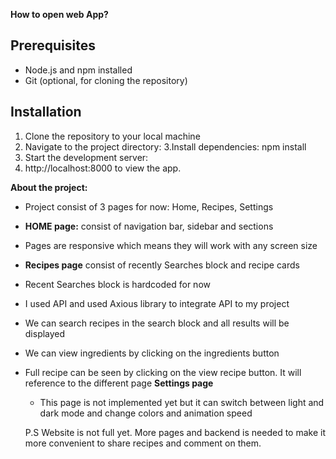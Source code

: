 **How to open web App?**
## Prerequisites
- Node.js and npm installed
- Git (optional, for cloning the repository)
## Installation

1. Clone the repository to your local machine
2. Navigate to the project directory:
3.Install dependencies:
npm install
4. Start the development server:
5. http://localhost:8000 to view the app.


**About the project:**
- Project consist of 3 pages for now: Home, Recipes, Settings
- **HOME page:** consist of navigation bar, sidebar and sections
- Pages are responsive which means they will work with any screen size
- **Recipes page** consist of recently Searches block and recipe cards
- Recent Searches block is hardcoded for now
- I used API and used Axious library to integrate API to my project
- We can search recipes in the search block and all results will be displayed
- We can view ingredients by clicking on the ingredients button
- Full recipe can be seen by clicking on the view recipe button. It will reference to the different page
  **Settings page**
  - This page is not implemented yet but it can switch between light and dark mode and change colors and animation speed

  P.S Website is not full yet. More pages and backend is needed to make it more convenient to share recipes and comment on them.
